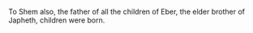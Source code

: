 To Shem also, the father of all the children of Eber, the elder brother of Japheth, children were born.
